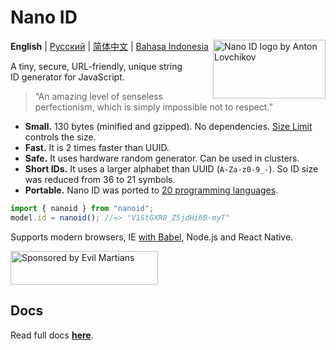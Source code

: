 # Nano ID

<img src="https://ai.github.io/nanoid/logo.svg" align="right"
     alt="Nano ID logo by Anton Lovchikov" width="180" height="94">

**English** | [Русский](./README.ru.md) | [简体中文](./README.zh-CN.md) | [Bahasa Indonesia](./README.id-ID.md)

A tiny, secure, URL-friendly, unique string ID generator for JavaScript.

> “An amazing level of senseless perfectionism,
> which is simply impossible not to respect.”

- **Small.** 130 bytes (minified and gzipped). No dependencies.
  [Size Limit] controls the size.
- **Fast.** It is 2 times faster than UUID.
- **Safe.** It uses hardware random generator. Can be used in clusters.
- **Short IDs.** It uses a larger alphabet than UUID (`A-Za-z0-9_-`).
  So ID size was reduced from 36 to 21 symbols.
- **Portable.** Nano ID was ported
  to [20 programming languages](#other-programming-languages).

```js
import { nanoid } from "nanoid";
model.id = nanoid(); //=> "V1StGXR8_Z5jdHi6B-myT"
```

Supports modern browsers, IE [with Babel], Node.js and React Native.

[online tool]: https://gitpod.io/#https://github.com/ai/nanoid/
[with Babel]: https://developer.epages.com/blog/coding/how-to-transpile-node-modules-with-babel-and-webpack-in-a-monorepo/
[Size Limit]: https://github.com/ai/size-limit

<a href="https://evilmartians.com/?utm_source=nanoid">
  <img src="https://evilmartians.com/badges/sponsored-by-evil-martians.svg"
       alt="Sponsored by Evil Martians" width="236" height="54">
</a>

## Docs

Read full docs **[here](https://github.com/ai/nanoid#readme)**.
